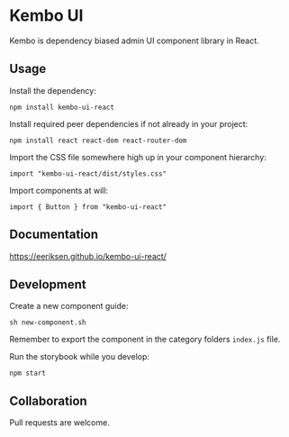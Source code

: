 # Kembo UI

Kembo is dependency biased admin UI component library in React.
## Usage
 
Install the dependency:

`npm install kembo-ui-react`

Install required peer dependencies if not already in your project: 

`npm install react react-dom react-router-dom`

Import the CSS file somewhere high up in your component hierarchy:

`import "kembo-ui-react/dist/styles.css"`

Import components at will:

`import { Button } from "kembo-ui-react"`


## Documentation

https://eeriksen.github.io/kembo-ui-react/


## Development

Create a new component guide: 

`sh new-component.sh`

Remember to export the component in the category folders `index.js` file.

Run the storybook while you develop:

`npm start`

## Collaboration

Pull requests are welcome.
